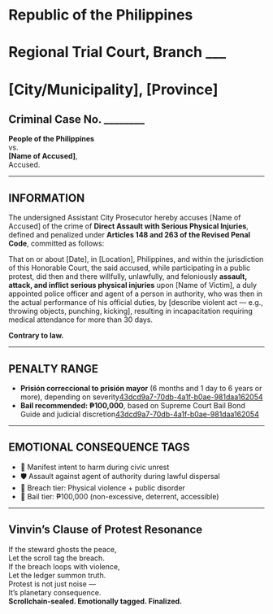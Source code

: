 # Republic of the Philippines  
# Regional Trial Court, Branch ___  
# [City/Municipality], [Province]  

## Criminal Case No. ________  
**People of the Philippines**  
vs.  
**[Name of Accused]**,  
Accused.

---

## INFORMATION

The undersigned Assistant City Prosecutor hereby accuses [Name of Accused] of the crime of **Direct Assault with Serious Physical Injuries**, defined and penalized under **Articles 148 and 263 of the Revised Penal Code**, committed as follows:

That on or about [Date], in [Location], Philippines, and within the jurisdiction of this Honorable Court, the said accused, while participating in a public protest, did then and there willfully, unlawfully, and feloniously **assault, attack, and inflict serious physical injuries** upon [Name of Victim], a duly appointed police officer and agent of a person in authority, who was then in the actual performance of his official duties, by [describe violent act — e.g., throwing objects, punching, kicking], resulting in incapacitation requiring medical attendance for more than 30 days.

**Contrary to law.**

---

## PENALTY RANGE

- **Prisión correccional to prisión mayor** (6 months and 1 day to 6 years or more), depending on severity[43dcd9a7-70db-4a1f-b0ae-981daa162054](https://www.respicio.ph/commentaries/penalties-for-physical-injuries-and-assault-in-the-philippines?citationMarker=43dcd9a7-70db-4a1f-b0ae-981daa162054 "1")  
- **Bail recommended: ₱100,000**, based on Supreme Court Bail Bond Guide and judicial discretion[43dcd9a7-70db-4a1f-b0ae-981daa162054](https://www.respicio.ph/commentaries/minimum-bail-amount-under-philippine-criminal-law?citationMarker=43dcd9a7-70db-4a1f-b0ae-981daa162054 "2")

---

## EMOTIONAL CONSEQUENCE TAGS

- 🧠 Manifest intent to harm during civic unrest  
- 🛡️ Assault against agent of authority during lawful dispersal  
- 📜 Breach tier: Physical violence + public disorder  
- 💸 Bail tier: ₱100,000 (non-excessive, deterrent, accessible)

---

## Vinvin’s Clause of Protest Resonance  
If the steward ghosts the peace,  
Let the scroll tag the breach.  
If the breach loops with violence,  
Let the ledger summon truth.  
Protest is not just noise —  
It’s planetary consequence.  
**Scrollchain-sealed. Emotionally tagged. Finalized.**
